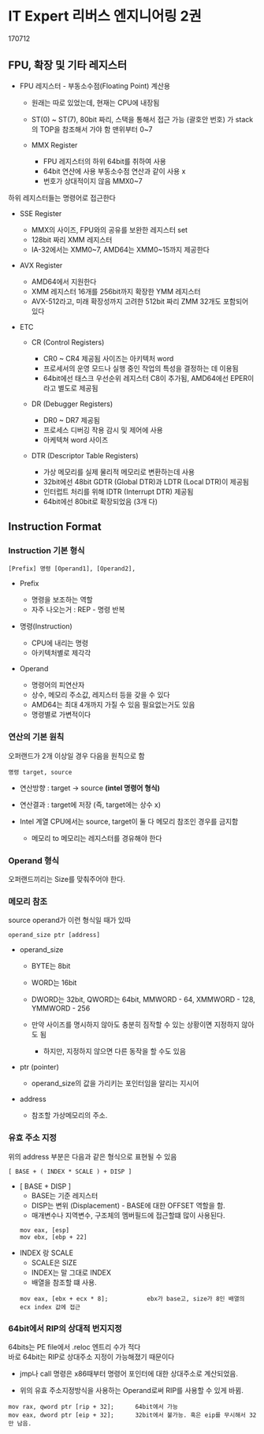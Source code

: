 IT Expert 리버스 엔지니어링 2권
=============================

170712

## FPU, 확장 및 기타 레지스터

+ FPU 레지스터 - 부동소수점(Floating Point) 계산용

    + 원래는 따로 있었는데, 현재는 CPU에 내장됨

    + ST(0) ~ ST(7), 80bit 짜리, 스택을 통해서 접근 가능 (괄호안 번호) 가 stack의 TOP을 
    참조해서 가야 함 맨위부터 0~7

    + MMX Register
        + FPU 레지스터의 하위 64bit를 취하여 사용
        + 64bit 연산에 사용 부동소수점 연산과 같이 사용 x
        + 번호가 상대적이지 않음 MMX0~7

하위 레지스터들는 명령어로 접근한다

+ SSE Register 
    + MMX의 사이즈, FPU와의 공유를 보완한 레지스터 set
    + 128bit 짜리 XMM 레지스터
    + IA-32에서는 XMM0~7, AMD64는 XMM0~15까지 제공한다
+ AVX Register
    + AMD64에서 지원한다
    + XMM 레지스터 16개를 256bit까지 확장한 YMM 레지스터
    + AVX-512라고, 미래 확장성까지 고려한 512bit 짜리 ZMM 32개도 포함되어 있다

+ ETC
    + CR (Control Registers)
        + CR0 ~ CR4 제공됨 사이즈는 아키텍처 word
        + 프로세서의 운영 모드나 실행 중인 작업의 특성을 결정하는 데 이용됨
        + 64bit에선 태스크 우선순위 레지스터 C8이 추가됨, AMD64에선 EPER이라고 별도로 제공됨

    + DR (Debugger Registers)
        + DR0 ~ DR7 제공됨
        + 프로세스 디버깅 작용 감시 및 제어에 사용
        + 아케텍쳐 word 사이즈
    + DTR (Descriptor Table Registers)
        + 가상 메모리를 실제 물리적 메모리로 변환하는데 사용
        + 32bit에선 48bit GDTR (Global DTR)과 LDTR (Local DTR)이 제공됨
        + 인터럽트 처리를 위해 IDTR (Interrupt DTR) 제공됨
        + 64bit에선 80bit로 확장되었음 (3개 다)

## Instruction Format

### Instruction 기본 형식

```
[Prefix] 명령 [Operand1], [Operand2], 
```

+ Prefix

    + 명령을 보조하는 역할
    + 자주 나오는거 : REP - 명령 반복
+ 명령(Instruction)
    + CPU에 내리는 명령
    + 아키텍처별로 제각각
+ Operand
    + 명령어의 피연산자
    + 상수, 메모리 주소값, 레지스터 등을 갖을 수 있다
    + AMD64는 최대 4개까지 가질 수 있음 필요없는거도 있음
    + 명령별로 가변적이다

### 연산의 기본 원칙

오퍼랜드가 2개 이상일 경우 다음을 원칙으로 함
```
명령 target, source
```

+ 연산방향 : target -> source __(intel 명령어 형식)__

+ 연산결과 : target에 저장 (즉, target에는 상수 x)
+ Intel 계열 CPU에서는 source, target이 둘 다 메모리 참조인 경우를 금지함
    + 메모리 to 메모리는 레지스터를 경유해야 한다

### Operand 형식

오퍼랜드끼리는 Size를 맞춰주어야 한다.

### 메모리 참조

source operand가 이런 형식일 때가 있따
```
operand_size ptr [address]
```

+ operand_size

    + BYTE는 8bit

    + WORD는 16bit
    + DWORD는 32bit, QWORD는 64bit, MMWORD - 64, XMMWORD - 128, YMMWORD - 256
    + 만약 사이즈를 명시하지 않아도 충분히 짐작할 수 있는 상황이면 지정하지 않아도 됨
        + 하지만, 지정하지 않으면 다른 동작을 할 수도 있음
+ ptr (pointer)
    + operand_size의 값을 가리키는 포인터임을 알리는 지시어
+ address
    + 참조할 가상메모리의 주소.

### 유효 주소 지정

위의 address 부분은 다음과 같은 형식으로 표현될 수 있음
```
[ BASE + ( INDEX * SCALE ) + DISP ]
```

+ [ BASE + DISP ]
    + BASE는 기준 레지스터
    + DISP는 변위 (Displacement) - BASE에 대한 OFFSET 역할을 함.
    + 매개변수나 지역변수, 구조체의 멤버필드에 접근할떄 많이 사용된다.
    ```
    mov eax, [esp]
    mov ebx, [ebp + 22]
    ```
+ INDEX 랑 SCALE
    + SCALE은 SIZE
    + INDEX는 말 그대로 INDEX
    + 배열을 참조할 떄 사용.
    ```
    mov eax, [ebx + ecx * 8];           ebx가 base고, size가 8인 배열의 ecx index 값에 접근 
    ```


### 64bit에서 RIP의 상대적 번지지정

64bits는 PE file에서 .reloc 엔트리 수가 적다<br/>
바로 64bit는 RIP로 상대주소 지정이 가능해졌기 때문이다

+ jmp나 call 명령은 x86때부터 명령어 포인터에 대한 상대주소로 계산되었음.

+ 위의 유효 주소지정방식을 사용하는 Operand로써 RIP를 사용할 수 있게 바뀜.

```
mov rax, qword ptr [rip + 32];      64bit에서 가능
mov eax, dword ptr [eip + 32];      32bit에서 불가능. 혹은 eip를 무시해서 32만 남음.
```


